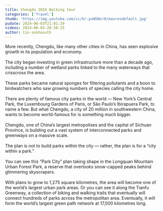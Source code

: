 ```yaml
---
title: Chengdu 2024 Walking tour
categories: ['Travel']
thumb: 'https://img.youtube.com/vi/hr-pxW5Nsr0/maxresdefault.jpg'
pudate: 2024-06-03T21:01:19
videos: 2024-06-03-20-58-25
author: tin-sokhavuth
---
```

More recently, Chengdu, like many other cities in China, has seen explosive growth in its population and economy. 
<br/><br/>
The city began investing in green infrastructure more than a decade ago, including a number of wetland parks linked to the many waterways that crisscross the area. 
<br/><br/>
These parks became natural sponges for filtering pollutants and a boon to birdwatchers who saw growing numbers of species calling the city home.
<br/><br/>
There are plenty of famous city parks in the world — New York’s Central Park, the Luxembourg Gardens of Paris, or São Paulo’s Ibirapuera Park, to name a few. But what Chengdu, a city of 20 million in southwestern China, wants to become world-famous for is something much bigger.
<br/><br/>
Chengdu, one of China’s largest metropolises and the capital of Sichuan Province, is building out a vast system of interconnected parks and greenways on a massive scale. 
<br/><br/>
The plan is not to build parks within the city — rather, the plan is for a “city within a park.” 
<br/><br/>
You can see this “Park City” plan taking shape in the Longquan Mountain Urban Forest Park, a reserve that overlooks snow-capped peaks behind glimmering skyscrapers. 
<br/><br/>
With plans to grow to 1,275 square kilometres, the area will become one of the world’s largest urban park areas. Or you can see it along the Tianfu Greenway, a collection of biking and walking trails that eventually will connect hundreds of parks across the metropolitan area. Eventually, it will form the world’s largest green path network at 17,000 kilometres long. 